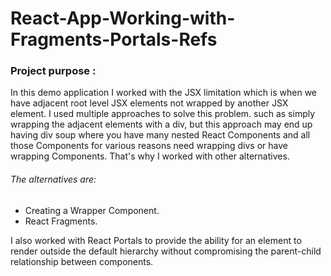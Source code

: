 # React-App-Working-with-Fragments-Portals-Refs

### Project purpose :

In this demo application I worked with the JSX limitation which is when we have adjacent root level JSX elements not wrapped by another JSX element.
I used multiple approaches to solve this problem. such as simply wrapping the adjacent elements with a div, but this approach may end up having div soup where you have many nested React Components
and all those Components for various reasons need wrapping divs or have wrapping Components. That's why I worked with other alternatives.  


###### The alternatives are:

 - Creating a Wrapper Component.
 - React Fragments.


I also worked with React Portals to provide the ability for an element to render outside the default hierarchy without compromising the parent-child relationship between components.

